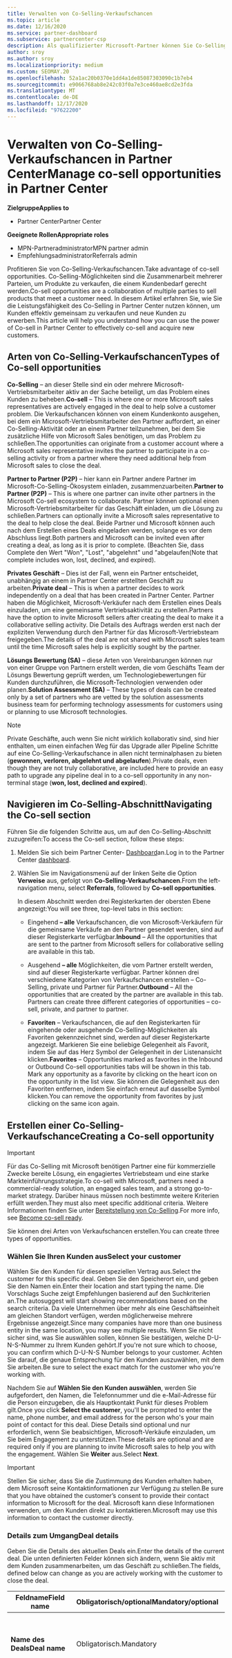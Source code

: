 ```yaml
---
title: Verwalten von Co-Selling-Verkaufschancen
ms.topic: article
ms.date: 12/16/2020
ms.service: partner-dashboard
ms.subservice: partnercenter-csp
description: Als qualifizierter Microsoft-Partner können Sie Co-Selling mit Microsoft durcharbeiten. Erfahren Sie, wie Sie Deals definieren, Microsoft zur Zusammenarbeit einladen oder gesendete Geschäfte anzeigen.
author: sroy
ms.author: sroy
ms.localizationpriority: medium
ms.custom: SEOMAY.20
ms.openlocfilehash: 52a1ac20b0370e1dd4a1de85087303090c1b7eb4
ms.sourcegitcommit: e9066768ab8e242c03f0a7e3ce460ae8cd2e3fda
ms.translationtype: MT
ms.contentlocale: de-DE
ms.lasthandoff: 12/17/2020
ms.locfileid: "97622200"
---
```

# <a name="manage-co-sell-opportunities-in-partner-center"></a><span data-ttu-id="a68ce-104">Verwalten von Co-Selling-Verkaufschancen in Partner Center</span><span class="sxs-lookup"><span data-stu-id="a68ce-104">Manage co-sell opportunities in Partner Center</span></span>

<span data-ttu-id="a68ce-105">**Zielgruppe**</span><span class="sxs-lookup"><span data-stu-id="a68ce-105">**Applies to**</span></span>

- <span data-ttu-id="a68ce-106">Partner Center</span><span class="sxs-lookup"><span data-stu-id="a68ce-106">Partner Center</span></span>

<span data-ttu-id="a68ce-107">**Geeignete Rollen**</span><span class="sxs-lookup"><span data-stu-id="a68ce-107">**Appropriate roles**</span></span>

- <span data-ttu-id="a68ce-108">MPN-Partneradministrator</span><span class="sxs-lookup"><span data-stu-id="a68ce-108">MPN partner admin</span></span>
- <span data-ttu-id="a68ce-109">Empfehlungsadministrator</span><span class="sxs-lookup"><span data-stu-id="a68ce-109">Referrals admin</span></span>

<span data-ttu-id="a68ce-110">Profitieren Sie von Co-Selling-Verkaufschancen.</span><span class="sxs-lookup"><span data-stu-id="a68ce-110">Take advantage of co-sell opportunities.</span></span>  <span data-ttu-id="a68ce-111">Co-Selling-Möglichkeiten sind die Zusammenarbeit mehrerer Parteien, um Produkte zu verkaufen, die einem Kundenbedarf gerecht werden.</span><span class="sxs-lookup"><span data-stu-id="a68ce-111">Co-sell opportunities are a collaboration of multiple parties to sell products that meet a customer need.</span></span> <span data-ttu-id="a68ce-112">In diesem Artikel erfahren Sie, wie Sie die Leistungsfähigkeit des Co-Selling in Partner Center nutzen können, um Kunden effektiv gemeinsam zu verkaufen und neue Kunden zu erwerben.</span><span class="sxs-lookup"><span data-stu-id="a68ce-112">This article will help you understand how you can use the power of Co-sell in Partner Center to effectively co-sell and acquire new customers.</span></span>

## <a name="types-of-co-sell-opportunities"></a><span data-ttu-id="a68ce-113">Arten von Co-Selling-Verkaufschancen</span><span class="sxs-lookup"><span data-stu-id="a68ce-113">Types of Co-sell opportunities</span></span>

<span data-ttu-id="a68ce-114">**Co-Selling** – an dieser Stelle sind ein oder mehrere Microsoft-Vertriebsmitarbeiter aktiv an der Sache beteiligt, um das Problem eines Kunden zu beheben.</span><span class="sxs-lookup"><span data-stu-id="a68ce-114">**Co-sell** – This is where one or more Microsoft sales representatives are actively engaged in the deal to help solve a customer problem.</span></span> <span data-ttu-id="a68ce-115">Die Verkaufschancen können von einem Kundenkonto ausgehen, bei dem ein Microsoft-Vertriebsmitarbeiter den Partner auffordert, an einer Co-Selling-Aktivität oder an einem Partner teilzunehmen, bei dem Sie zusätzliche Hilfe von Microsoft Sales benötigen, um das Problem zu schließen.</span><span class="sxs-lookup"><span data-stu-id="a68ce-115">The opportunities can originate from a customer account where a Microsoft sales representative invites the partner to participate in a co-selling activity or from a partner where they need additional help from Microsoft sales to close the deal.</span></span>

<span data-ttu-id="a68ce-116">**Partner to Partner (P2P)** – hier kann ein Partner andere Partner im Microsoft-Co-Selling-Ökosystem einladen, zusammenzuarbeiten.</span><span class="sxs-lookup"><span data-stu-id="a68ce-116">**Partner to Partner (P2P)** – This is where one partner can invite other partners in the Microsoft Co-sell ecosystem to collaborate.</span></span> <span data-ttu-id="a68ce-117">Partner können optional einen Microsoft-Vertriebsmitarbeiter für das Geschäft einladen, um die Lösung zu schließen.</span><span class="sxs-lookup"><span data-stu-id="a68ce-117">Partners can optionally invite a Microsoft sales representative to the deal to help close the deal.</span></span> <span data-ttu-id="a68ce-118">Beide Partner und Microsoft können auch nach dem Erstellen eines Deals eingeladen werden, solange es vor dem Abschluss liegt.</span><span class="sxs-lookup"><span data-stu-id="a68ce-118">Both partners and Microsoft can be invited even after creating a deal, as long as it is prior to complete.</span></span> <span data-ttu-id="a68ce-119">(Beachten Sie, dass Complete den Wert "Won", "Lost", "abgelehnt" und "abgelaufen</span><span class="sxs-lookup"><span data-stu-id="a68ce-119">(Note that complete includes won, lost, declined, and expired).</span></span>

<span data-ttu-id="a68ce-120">**Privates Geschäft** – Dies ist der Fall, wenn ein Partner entscheidet, unabhängig an einem in Partner Center erstellten Geschäft zu arbeiten.</span><span class="sxs-lookup"><span data-stu-id="a68ce-120">**Private deal** – This is when a partner decides to work independently on a deal that has been created in  Partner Center.</span></span> <span data-ttu-id="a68ce-121">Partner haben die Möglichkeit, Microsoft-Verkäufer nach dem Erstellen eines Deals einzuladen, um eine gemeinsame Vertriebsaktivität zu erstellen.</span><span class="sxs-lookup"><span data-stu-id="a68ce-121">Partners have the option to invite Microsoft sellers after creating the deal to make it a collaborative selling activity.</span></span> <span data-ttu-id="a68ce-122">Die Details des Auftrags werden erst nach der expliziten Verwendung durch den Partner für das Microsoft-Vertriebsteam freigegeben.</span><span class="sxs-lookup"><span data-stu-id="a68ce-122">The details of the deal are not shared with Microsoft sales team until the time Microsoft sales help is explicitly sought by the partner.</span></span>

<span data-ttu-id="a68ce-123">**Lösungs Bewertung (SA)** – diese Arten von Vereinbarungen können nur von einer Gruppe von Partnern erstellt werden, die vom Geschäfts Team der Lösungs Bewertung geprüft werden, um Technologiebewertungen für Kunden durchzuführen, die Microsoft-Technologien verwenden oder planen.</span><span class="sxs-lookup"><span data-stu-id="a68ce-123">**Solution Assessment (SA)** – These types of deals can be created only by a set of partners who are vetted by the solution assessments business team for performing technology assessments for customers using or planning to use Microsoft technologies.</span></span>

> [!NOTE]
> <span data-ttu-id="a68ce-124">Private Geschäfte, auch wenn Sie nicht wirklich kollaborativ sind, sind hier enthalten, um einen einfachen Weg für das Upgrade aller Pipeline Schritte auf eine Co-Selling-Verkaufschance in allen nicht terminalphasen zu bieten (**gewonnen, verloren, abgelehnt und abgelaufen**).</span><span class="sxs-lookup"><span data-stu-id="a68ce-124">Private deals, even though they are not truly collaborative, are included here  to provide an easy path to upgrade any pipeline deal in to a co-sell opportunity in any non-terminal stage (**won, lost, declined and expired**).</span></span>

## <a name="navigating-the-co-sell-section"></a><span data-ttu-id="a68ce-125">Navigieren im Co-Selling-Abschnitt</span><span class="sxs-lookup"><span data-stu-id="a68ce-125">Navigating the Co-sell section</span></span>

<span data-ttu-id="a68ce-126">Führen Sie die folgenden Schritte aus, um auf den Co-Selling-Abschnitt zuzugreifen:</span><span class="sxs-lookup"><span data-stu-id="a68ce-126">To access the Co-sell section, follow these steps:</span></span>

1. <span data-ttu-id="a68ce-127">Melden Sie sich beim Partner Center- [Dashboard](https://partner.microsoft.com/dashboard)an.</span><span class="sxs-lookup"><span data-stu-id="a68ce-127">Log in to the Partner Center [dashboard](https://partner.microsoft.com/dashboard).</span></span>

2. <span data-ttu-id="a68ce-128">Wählen Sie im Navigationsmenü auf der linken Seite die Option **Verweise** aus, gefolgt von **Co-Selling-Verkaufschancen**.</span><span class="sxs-lookup"><span data-stu-id="a68ce-128">From the left-navigation menu, select **Referrals**, followed by **Co-sell opportunities**.</span></span>

   <span data-ttu-id="a68ce-129">In diesem Abschnitt werden drei Registerkarten der obersten Ebene angezeigt:</span><span class="sxs-lookup"><span data-stu-id="a68ce-129">You will see three, top-level tabs in this section:</span></span>

   - <span data-ttu-id="a68ce-130">Eingehend **– alle** Verkaufschancen, die von Microsoft-Verkäufern für die gemeinsame Verkäufe an den Partner gesendet werden, sind auf dieser Registerkarte verfügbar.</span><span class="sxs-lookup"><span data-stu-id="a68ce-130">**Inbound** – All the opportunities that are sent to the partner from Microsoft sellers for collaborative selling are available in this tab.</span></span>

   - <span data-ttu-id="a68ce-131">Ausgehend **– alle** Möglichkeiten, die vom Partner erstellt werden, sind auf dieser Registerkarte verfügbar. Partner können drei verschiedene Kategorien von Verkaufschancen erstellen – Co-Selling, private und Partner für Partner.</span><span class="sxs-lookup"><span data-stu-id="a68ce-131">**Outbound** – All the opportunities that are created by the partner are available in this tab. Partners can create three different categories of opportunities – co-sell, private, and partner to partner.</span></span>

   - <span data-ttu-id="a68ce-132">**Favoriten** – Verkaufschancen, die auf den Registerkarten für eingehende oder ausgehende Co-Selling-Möglichkeiten als Favoriten gekennzeichnet sind, werden auf dieser Registerkarte angezeigt. Markieren Sie eine beliebige Gelegenheit als Favorit, indem Sie auf das Herz Symbol der Gelegenheit in der Listenansicht klicken.</span><span class="sxs-lookup"><span data-stu-id="a68ce-132">**Favorites** – Opportunities marked as favorites in the Inbound or Outbound Co-sell opportunities tabs will be shown in this tab. Mark any opportunity as a favorite by clicking on the heart icon on the opportunity in the list view.</span></span> <span data-ttu-id="a68ce-133">Sie können die Gelegenheit aus den Favoriten entfernen, indem Sie einfach erneut auf dasselbe Symbol klicken.</span><span class="sxs-lookup"><span data-stu-id="a68ce-133">You can remove the opportunity from favorites by just clicking on the same icon again.</span></span>

## <a name="creating-a-co-sell-opportunity"></a><span data-ttu-id="a68ce-134">Erstellen einer Co-Selling-Verkaufschance</span><span class="sxs-lookup"><span data-stu-id="a68ce-134">Creating a Co-sell opportunity</span></span>

> [!IMPORTANT]
> <span data-ttu-id="a68ce-135">Für das Co-Selling mit Microsoft benötigen Partner eine für kommerzielle Zwecke bereite Lösung, ein engagiertes Vertriebsteam und eine starke Markteinführungsstrategie.</span><span class="sxs-lookup"><span data-stu-id="a68ce-135">To co-sell with Microsoft, partners need a commercial-ready solution, an engaged sales team, and a strong go-to-market strategy.</span></span> <span data-ttu-id="a68ce-136">Darüber hinaus müssen noch bestimmte weitere Kriterien erfüllt werden.</span><span class="sxs-lookup"><span data-stu-id="a68ce-136">They must also meet specific additional criteria.</span></span> <span data-ttu-id="a68ce-137">Weitere Informationen finden Sie unter [Bereitstellung von Co-Selling](https://partner.microsoft.com/reach-customers/selling-with-microsoft#become-ready).</span><span class="sxs-lookup"><span data-stu-id="a68ce-137">For more info, see [Become co-sell ready](https://partner.microsoft.com/reach-customers/selling-with-microsoft#become-ready).</span></span>

<span data-ttu-id="a68ce-138">Sie können drei Arten von Verkaufschancen erstellen.</span><span class="sxs-lookup"><span data-stu-id="a68ce-138">You can create three types of opportunities.</span></span>

### <a name="select-your-customer"></a><span data-ttu-id="a68ce-139">Wählen Sie Ihren Kunden aus</span><span class="sxs-lookup"><span data-stu-id="a68ce-139">Select your customer</span></span>

<span data-ttu-id="a68ce-140">Wählen Sie den Kunden für diesen speziellen Vertrag aus.</span><span class="sxs-lookup"><span data-stu-id="a68ce-140">Select the customer for this specific deal.</span></span> <span data-ttu-id="a68ce-141">Geben Sie den Speicherort ein, und geben Sie den Namen ein.</span><span class="sxs-lookup"><span data-stu-id="a68ce-141">Enter their location and start typing the name.</span></span> <span data-ttu-id="a68ce-142">Die Vorschlags Suche zeigt Empfehlungen basierend auf den Suchkriterien an.</span><span class="sxs-lookup"><span data-stu-id="a68ce-142">The autosuggest will start showing recommendations based on the search criteria.</span></span> <span data-ttu-id="a68ce-143">Da viele Unternehmen über mehr als eine Geschäftseinheit am gleichen Standort verfügen, werden möglicherweise mehrere Ergebnisse angezeigt.</span><span class="sxs-lookup"><span data-stu-id="a68ce-143">Since many companies have more than one business entity in the same location, you may see multiple results.</span></span> <span data-ttu-id="a68ce-144">Wenn Sie nicht sicher sind, was Sie auswählen sollen, können Sie bestätigen, welche D-U-N-S-Nummer zu Ihrem Kunden gehört.</span><span class="sxs-lookup"><span data-stu-id="a68ce-144">If you're not sure which to choose, you can confirm which D-U-N-S Number belongs to your customer.</span></span> <span data-ttu-id="a68ce-145">Achten Sie darauf, die genaue Entsprechung für den Kunden auszuwählen, mit dem Sie arbeiten.</span><span class="sxs-lookup"><span data-stu-id="a68ce-145">Be sure to select the exact match for the customer who you're working with.</span></span>

<span data-ttu-id="a68ce-146">Nachdem Sie auf **Wählen Sie den Kunden auswählen**, werden Sie aufgefordert, den Namen, die Telefonnummer und die e-Mail-Adresse für die Person einzugeben, die als Hauptkontakt Punkt für dieses Problem gilt.</span><span class="sxs-lookup"><span data-stu-id="a68ce-146">Once you click **Select the customer**, you'll be prompted to enter the name, phone number, and email address for the person who's your main point of contact for this deal.</span></span> <span data-ttu-id="a68ce-147">Diese Details sind optional und nur erforderlich, wenn Sie beabsichtigen, Microsoft-Verkäufe einzuladen, um Sie beim Engagement zu unterstützen.</span><span class="sxs-lookup"><span data-stu-id="a68ce-147">These details are optional and are required only if you are planning to invite Microsoft sales to help you with the engagement.</span></span> <span data-ttu-id="a68ce-148">Wählen Sie **Weiter** aus.</span><span class="sxs-lookup"><span data-stu-id="a68ce-148">Select **Next**.</span></span>

> [!IMPORTANT]
> <span data-ttu-id="a68ce-149">Stellen Sie sicher, dass Sie die Zustimmung des Kunden erhalten haben, dem Microsoft seine Kontaktinformationen zur Verfügung zu stellen.</span><span class="sxs-lookup"><span data-stu-id="a68ce-149">Be sure that you have obtained the customer’s consent to provide their contact information to Microsoft for the deal.</span></span> <span data-ttu-id="a68ce-150">Microsoft kann diese Informationen verwenden, um den Kunden direkt zu kontaktieren.</span><span class="sxs-lookup"><span data-stu-id="a68ce-150">Microsoft may use this information to contact the customer directly.</span></span>

### <a name="deal-details"></a><span data-ttu-id="a68ce-151">Details zum Umgang</span><span class="sxs-lookup"><span data-stu-id="a68ce-151">Deal details</span></span>

<span data-ttu-id="a68ce-152">Geben Sie die Details des aktuellen Deals ein.</span><span class="sxs-lookup"><span data-stu-id="a68ce-152">Enter the details of the current deal.</span></span> <span data-ttu-id="a68ce-153">Die unten definierten Felder können sich ändern, wenn Sie aktiv mit dem Kunden zusammenarbeiten, um das Geschäft zu schließen.</span><span class="sxs-lookup"><span data-stu-id="a68ce-153">The fields, defined below can change as you are  actively working with the customer to close the deal.</span></span>

| <span data-ttu-id="a68ce-154">**Feldname**</span><span class="sxs-lookup"><span data-stu-id="a68ce-154">**Field name**</span></span> | <span data-ttu-id="a68ce-155">**Obligatorisch/optional**</span><span class="sxs-lookup"><span data-stu-id="a68ce-155">**Mandatory/optional**</span></span> | <span data-ttu-id="a68ce-156">**Details**</span><span class="sxs-lookup"><span data-stu-id="a68ce-156">**Details**</span></span> |
|-------------|--------|-------|
|<span data-ttu-id="a68ce-157">**Name des Deals**</span><span class="sxs-lookup"><span data-stu-id="a68ce-157">**Deal name**</span></span> | <span data-ttu-id="a68ce-158">Obligatorisch.</span><span class="sxs-lookup"><span data-stu-id="a68ce-158">Mandatory</span></span> | <span data-ttu-id="a68ce-159">Der Anzeige Name zur Identifizierung Ihres Deals zu einem späteren Zeitpunkt.</span><span class="sxs-lookup"><span data-stu-id="a68ce-159">The friendly name to identify your deal at a later point of time.</span></span> |
|<span data-ttu-id="a68ce-160">**Standort**</span><span class="sxs-lookup"><span data-stu-id="a68ce-160">**Location**</span></span>| <span data-ttu-id="a68ce-161">Obligatorisch.</span><span class="sxs-lookup"><span data-stu-id="a68ce-161">Mandatory</span></span> | <span data-ttu-id="a68ce-162">Der MPN-Speicherort Bereich des Verweises.</span><span class="sxs-lookup"><span data-stu-id="a68ce-162">The MPN location scope of the referral.</span></span> <span data-ttu-id="a68ce-163">Verweis Benutzer mit diesem Speicherort können die Verweise anzeigen, wenn Sie Teil des Teams sind.</span><span class="sxs-lookup"><span data-stu-id="a68ce-163">Referral users with this location scope can view the referrals if they are part of the team.</span></span> <span data-ttu-id="a68ce-164">Verweisadministratoren und verweisadministratoren mit globalem Gültigkeitsbereich können die Verweise unabhängig vom Standort anzeigen.</span><span class="sxs-lookup"><span data-stu-id="a68ce-164">Referral admins and referral admins with global scope can view the referrals irrespective of the location.</span></span> <span data-ttu-id="a68ce-165">Der Speicherort kann nicht bearbeitet werden, nachdem der Verweis erstellt wurde.</span><span class="sxs-lookup"><span data-stu-id="a68ce-165">Location cannot be edited after creating the referral.</span></span>|
|<span data-ttu-id="a68ce-166">**Geschätzter Wert**</span><span class="sxs-lookup"><span data-stu-id="a68ce-166">**Estimated value**</span></span> | <span data-ttu-id="a68ce-167">Obligatorisch.</span><span class="sxs-lookup"><span data-stu-id="a68ce-167">Mandatory</span></span> | <span data-ttu-id="a68ce-168">Der Wert des Deals basierend auf den Informationen, die beim Erstellen des-Deals verfügbar sind.</span><span class="sxs-lookup"><span data-stu-id="a68ce-168">The value of the deal based on the information available while creating the deal.</span></span>|
|<span data-ttu-id="a68ce-169">**Geschätztes Schluss Datum**</span><span class="sxs-lookup"><span data-stu-id="a68ce-169">**Estimated close date**</span></span>| <span data-ttu-id="a68ce-170">Obligatorisch.</span><span class="sxs-lookup"><span data-stu-id="a68ce-170">Mandatory</span></span>| <span data-ttu-id="a68ce-171">Das Datum, an dem Sie den Umgang mit dem Kunden erwarten.</span><span class="sxs-lookup"><span data-stu-id="a68ce-171">The date by which you expect to close the deal with the customer.</span></span> |
|<span data-ttu-id="a68ce-172">**CRM-ID**</span><span class="sxs-lookup"><span data-stu-id="a68ce-172">**CRM ID**</span></span>| <span data-ttu-id="a68ce-173">Optional</span><span class="sxs-lookup"><span data-stu-id="a68ce-173">Optional</span></span> | <span data-ttu-id="a68ce-174">Markieren Sie den Umgang mit der ID der Verkaufschance im jeweiligen CRM zum Nachverfolgen.</span><span class="sxs-lookup"><span data-stu-id="a68ce-174">Tag the deal with the ID of the opportunity in your respective CRM for tracking purpose.</span></span>|
|<span data-ttu-id="a68ce-175">**Marketing Kampagnen-ID**</span><span class="sxs-lookup"><span data-stu-id="a68ce-175">**Marketing campaign ID**</span></span>| <span data-ttu-id="a68ce-176">Optional</span><span class="sxs-lookup"><span data-stu-id="a68ce-176">Optional</span></span> | <span data-ttu-id="a68ce-177">Erfassen Sie die Marketingkampagne, die zu diesem Problem geführt hat.</span><span class="sxs-lookup"><span data-stu-id="a68ce-177">Capture the marketing campaign that resulted in the deal.</span></span> <span data-ttu-id="a68ce-178">Mit diesem Profil können Sie den ROI einer bestimmten Kampagne nachverfolgen, wenn Sie alle aus der Kampagne stammenden Geschäfte mit der gleichen ID markieren.</span><span class="sxs-lookup"><span data-stu-id="a68ce-178">This filed can help you track the ROI of a certain campaign if you tag all the deals originating from the campaign with the same ID.</span></span>|
|<span data-ttu-id="a68ce-179">**Notizen**</span><span class="sxs-lookup"><span data-stu-id="a68ce-179">**Notes**</span></span>| <span data-ttu-id="a68ce-180">Optional</span><span class="sxs-lookup"><span data-stu-id="a68ce-180">Optional</span></span> | <span data-ttu-id="a68ce-181">Aktualisieren Sie alle aktuellen Informationen, um anderen Mitarbeitern Ihres Unternehmens einen Einblick in den gleichen Umgang zu bieten, oder versuchen Sie, den aktuellen Zustand des Deals zu verstehen.</span><span class="sxs-lookup"><span data-stu-id="a68ce-181">Update all the latest information to provide visibility to other employees from your company working on the same deal or trying to understand the current state of the deal.</span></span> <span data-ttu-id="a68ce-182">Sie können dies auch als Kommunikationsprotokoll für Diskussionen zwischen Microsoft-Verkäufern und anderen Partnern in Ihrem Unternehmen verwenden.</span><span class="sxs-lookup"><span data-stu-id="a68ce-182">You can also use this as a communication on record for discussions between Microsoft sellers/other partners with your company.</span></span>|

### <a name="add-team-members"></a><span data-ttu-id="a68ce-183">Hinzufügen von Teammitgliedern</span><span class="sxs-lookup"><span data-stu-id="a68ce-183">Add team members</span></span>

<span data-ttu-id="a68ce-184">Fügen Sie nach dem Hinzufügen der Details des Details die Mitarbeiter hinzu, die an diesem speziellen Teil arbeiten werden.</span><span class="sxs-lookup"><span data-stu-id="a68ce-184">After adding the deal details, add the employees that will be working on this specific deal.</span></span> <span data-ttu-id="a68ce-185">Sie müssen den Namen, die Telefonnummer und die e-Mail-Adresse des Mitarbeiters eingeben.</span><span class="sxs-lookup"><span data-stu-id="a68ce-185">You will need to enter the name, phone number, and email address of the employee.</span></span> <span data-ttu-id="a68ce-186">Diese Details sind obligatorisch, und Sie benötigen mindestens einen Kontakt mit allen Details, die Sie eingegeben haben, um ein Problem zu erstellen.</span><span class="sxs-lookup"><span data-stu-id="a68ce-186">These details are mandatory, and you need to have at least one contact with all the details entered for you to create a deal.</span></span> <span data-ttu-id="a68ce-187">Diese Details können auch nach dem Erstellen eines Deals geändert werden.</span><span class="sxs-lookup"><span data-stu-id="a68ce-187">These details can be changed even after creating a deal.</span></span> <span data-ttu-id="a68ce-188">Aktuelle Kontakte aus den vorherigen Geschäften werden auf der rechten Seite angezeigt, damit Sie Sie schnell zu diesem Thema hinzufügen können.</span><span class="sxs-lookup"><span data-stu-id="a68ce-188">Recent contacts from your previous deals are shown on the right side for you to quickly add them to the deal.</span></span> <span data-ttu-id="a68ce-189">Für P2P-Geschäfte kann das Teammitarbeiter sowohl von Ihrem Unternehmen als auch vom Unternehmen erhalten, das die Einladung sendet.</span><span class="sxs-lookup"><span data-stu-id="a68ce-189">For P2P deals, the team can have employees from both your company and the company sending the invitation.</span></span>

### <a name="add-solutions"></a><span data-ttu-id="a68ce-190">Lösung (e) hinzufügen</span><span class="sxs-lookup"><span data-stu-id="a68ce-190">Add solution(s)</span></span>

<span data-ttu-id="a68ce-191">In diesem Abschnitt müssen Sie die Informationen im Zusammenhang mit den Lösungen bereitstellen, die Teil dieses Themas sein werden.</span><span class="sxs-lookup"><span data-stu-id="a68ce-191">In this section, you need to provide the information related to the solutions that will be part of this deal.</span></span> <span data-ttu-id="a68ce-192">Dies ist ein obligatorischer Abschnitt, in dem Sie mindestens eine Lösung hinzufügen müssen, um ein Problem zu erstellen.</span><span class="sxs-lookup"><span data-stu-id="a68ce-192">This is a mandatory section where you must add at least one solution to create a deal.</span></span> <span data-ttu-id="a68ce-193">Die Lösungs Details können nach dem Erstellen eines Deals geändert werden.</span><span class="sxs-lookup"><span data-stu-id="a68ce-193">The solution details can be changed after creating a deal.</span></span> <span data-ttu-id="a68ce-194">Es gibt mehrere Typen von Projektmappen, die zu einem Teil hinzugefügt werden können, die unten beschrieben werden.</span><span class="sxs-lookup"><span data-stu-id="a68ce-194">There are multiple types of solutions that can be added to a deal, which are described below</span></span>

- <span data-ttu-id="a68ce-195">**Die Lösungen meines Unternehmens:** Dabei handelt es sich um Co-Selling-Lösungen, die von Ihrem Unternehmen veröffentlicht werden.</span><span class="sxs-lookup"><span data-stu-id="a68ce-195">**My company’s solutions:** These are co-sell ready solutions that are published by your company</span></span>
- <span data-ttu-id="a68ce-196">**Microsoft:** Dabei handelt es sich um Lösungen im Besitz von Microsoft</span><span class="sxs-lookup"><span data-stu-id="a68ce-196">**Microsoft:** These are solutions owned by Microsoft</span></span>
- <span data-ttu-id="a68ce-197">**Andere Lösungen von Drittanbietern:** Dabei handelt es sich um Co-Selling-Lösungen, die von anderen Partnern im Microsoft Co-Selling-Ökosystem veröffentlicht werden.</span><span class="sxs-lookup"><span data-stu-id="a68ce-197">**Other third-party solutions:** These are co-sell ready solutions that are published by other partners in the Microsoft co-sell ecosystem</span></span>
- <span data-ttu-id="a68ce-198">**Lösungs Bewertungen:** Dies sind die Bewertungs Typen, die ein berechtigter Partner basierend auf dem Kundenbedarf auswählen kann.</span><span class="sxs-lookup"><span data-stu-id="a68ce-198">**Solution Assessments:** These are the assessment types, which an eligible partner can select based on the customer need</span></span>

> [!Important]
> <span data-ttu-id="a68ce-199">Es kann nur ein Bewertungstyp für einen Lösungs Bewertungs Vertrag ausgewählt werden, und es können keine anderen Lösungen hinzugefügt werden.</span><span class="sxs-lookup"><span data-stu-id="a68ce-199">Only one assessment type can be selected for a solution assessment deal and no other solutions can be added.</span></span> <span data-ttu-id="a68ce-200">Sobald eine Lösungs Bewertung ausgewählt ist, muss der Partner den Speicherort auswählen, für den die Bewertung erstellt wird.</span><span class="sxs-lookup"><span data-stu-id="a68ce-200">Once a solution assessment is selected, the partner has to choose the location for which the assessment is being created.</span></span> <span data-ttu-id="a68ce-201">Dies ist für korrekte Incentive-Auszahlungen erforderlich.</span><span class="sxs-lookup"><span data-stu-id="a68ce-201">This is needed for correct incentive payouts.</span></span>

<span data-ttu-id="a68ce-202">Nachdem Sie die Lösungs Informationen bereitgestellt haben, klicken Sie auf Weiter, um zum Abschnitt zu wechseln, in dem Sie den Verkaufstyp festlegen können.</span><span class="sxs-lookup"><span data-stu-id="a68ce-202">Once you have provided the solution information, select Next to move to the section where you can decide the selling type.</span></span> <span data-ttu-id="a68ce-203">Sie haben drei Optionen, wenn Sie Lösungen aus den ersten drei Optionen auswählen und keine Lösungs Bewertung:</span><span class="sxs-lookup"><span data-stu-id="a68ce-203">You have three options if you chose solutions from the first three options and not a solution assessment:</span></span>

<span data-ttu-id="a68ce-204">**Privates Geschäft**: Wenn Sie Microsoft nicht einladen und in diesem Schritt eine Einbindung erstellen, ist es vom Typ private Pipeline.</span><span class="sxs-lookup"><span data-stu-id="a68ce-204">**Private deal**: If you don’t invite Microsoft and create an engagement at this step, it will be of the type private pipeline.</span></span> <span data-ttu-id="a68ce-205">Microsoft-Verkäufer haben keinen Einblick in die Details dieses Deals.</span><span class="sxs-lookup"><span data-stu-id="a68ce-205">Microsoft sellers will have no visibility into the details of this deal.</span></span>

> [!Important]
> <span data-ttu-id="a68ce-206">Die Registrierung von Deals ist für private Geschäfte nicht anwendbar.</span><span class="sxs-lookup"><span data-stu-id="a68ce-206">Deal registration is not applicable for Private deals.</span></span> <span data-ttu-id="a68ce-207">Seien Sie vorsichtig, wenn Sie ein privates Geschäft mit berechtigten Lösungen erstellen, da diese nicht für die Registrierung in Partner Center qualifiziert sind.</span><span class="sxs-lookup"><span data-stu-id="a68ce-207">Exercise caution while creating a private deal with incentive eligible solutions as they will not be eligible for deal registration in Partner Center.</span></span>

<span data-ttu-id="a68ce-208">**Co-Selling-Vertrag:** Wenn Sie eine andere Option als die Standardauswahl für die Frage **"ermitteln Sie die Art der von Microsoft gewünschten Hilfe**" auswählen, wird ein Co-Selling-Deal durchgeführt, bei dem ein Microsoft-Verkäufer Ihnen möglicherweise bei der Schließung des Deals behilflich ist.</span><span class="sxs-lookup"><span data-stu-id="a68ce-208">**Co-sell deal:** If you select any option other than the default selection for the question **“Identify the type of help you'd like from Microsoft”**, the deal turns in to a co-sell deal where a Microsoft seller can potentially help you with closing the deal.</span></span> <span data-ttu-id="a68ce-209">Eine Anforderung der Hilfe von Microsoft ist keine Garantie dafür, dass ein Microsoft-Verkäufer an der Sache teilnehmen wird.</span><span class="sxs-lookup"><span data-stu-id="a68ce-209">A request for help from Microsoft is no guarantee that a Microsoft seller will participate in the deal.</span></span> <span data-ttu-id="a68ce-210">Microsoft-Vertriebsmitarbeiter haben 14 Tage Zeit, um zu entscheiden, ob Sie teilnehmen möchten.</span><span class="sxs-lookup"><span data-stu-id="a68ce-210">Microsoft sales representatives have 14 days to decide if they want to participate.</span></span> <span data-ttu-id="a68ce-211">Stellen Sie sicher, dass Sie im Abschnitt "Hinweise" den gewünschten Hilfe Typ identifizieren.</span><span class="sxs-lookup"><span data-stu-id="a68ce-211">In the notes section, be sure to identify the type of help you want.</span></span>

<span data-ttu-id="a68ce-212">**Partner-zu-Partner-Arbeit (P2P)**: Sie können andere Partner zur Arbeit einladen, indem Sie auf den Link "Partner einladen" klicken.</span><span class="sxs-lookup"><span data-stu-id="a68ce-212">**Partner to Partner (P2P) deal**: You can invite other partners to the deal by clicking on the Invite partner link.</span></span> <span data-ttu-id="a68ce-213">Im folgenden wird der Prozess zum Erstellen eines P2P-Vorgangs erläutert.</span><span class="sxs-lookup"><span data-stu-id="a68ce-213">Below is the process for creating a P2P deal.</span></span>

- <span data-ttu-id="a68ce-214">**Wählen Sie einen Partner aus:** Nachdem Sie auf "einladen Partner" geklickt haben, können Sie mit der Eingabe des Partner namens beginnen, um eine vorgeschlagene Liste von Partnern zu erhalten, die mit dem Namen übereinstimmen, den Sie eingeben.</span><span class="sxs-lookup"><span data-stu-id="a68ce-214">**Select a partner:** After clicking on Invite partner, you will be able to  start typing the partner name to get suggested list of partners matching the name that you are entering.</span></span> <span data-ttu-id="a68ce-215">Wählen Sie den Partner aus, an dem Sie interessiert sind, um zusätzliche Details für diesen Partner auszufüllen.</span><span class="sxs-lookup"><span data-stu-id="a68ce-215">Select the partner you are interested in to fill additional details for that partner.</span></span> <span data-ttu-id="a68ce-216">Sie können nur nach Partnern suchen, die sich im Microsoft-Co-Selling-Ökosystem befinden und in Partner Center agieren.</span><span class="sxs-lookup"><span data-stu-id="a68ce-216">You can only search for partners who are in the Microsoft Co-sell ecosystem and are transacting in Partner Center.</span></span>

- <span data-ttu-id="a68ce-217">**Geschätztes Schluss Datum:** Dies ist das Datum, an dem Sie erwarten, dass der eingeladene Partner seinen Teil des Vorgangs fertig stellt.</span><span class="sxs-lookup"><span data-stu-id="a68ce-217">**Estimated close date:** This is the date by which you expect the invited partner to complete their part of the deal.</span></span> <span data-ttu-id="a68ce-218">Das Datum ist vorab ausgefüllt, sodass Sie das Datum nur ändern können, wenn dies erforderlich ist.</span><span class="sxs-lookup"><span data-stu-id="a68ce-218">The date is pre-filled so that you can choose to modify the date only if necessary.</span></span> <span data-ttu-id="a68ce-219">Es handelt sich um ein obligatorisches Feld, das von dem Partner bearbeitet werden kann, den Sie nach dem Erstellen des Deals einladen.</span><span class="sxs-lookup"><span data-stu-id="a68ce-219">It is a mandatory field and can be edited by the partner you are inviting after creating the deal.</span></span> <span data-ttu-id="a68ce-220">Sie können dieses Feld nach dem Erstellen nicht mehr ändern.</span><span class="sxs-lookup"><span data-stu-id="a68ce-220">You can’t modify this field after creating the deal.</span></span>

- <span data-ttu-id="a68ce-221">**Geschätzter Wert und Währung:** Dies ist der Wert des Deals, den der eingeladene Partner in der Gesamtmenge hat.</span><span class="sxs-lookup"><span data-stu-id="a68ce-221">**Estimated value and currency:** This is the value of the deal that the invited partner will have in the overall deal.</span></span> <span data-ttu-id="a68ce-222">Stellen Sie sicher, dass Sie hier den richtigen Wert eingeben, damit der eingeladene Partner entscheiden kann, ob er ein Teil des Deals sein soll oder nicht.</span><span class="sxs-lookup"><span data-stu-id="a68ce-222">Make sure that you enter correct value here so that the invited partner can decide if they want to be a part of the deal or not.</span></span> <span data-ttu-id="a68ce-223">Der eingeladene Partner kann diesen Wert ändern, nachdem er den Vertrag erstellt hat.</span><span class="sxs-lookup"><span data-stu-id="a68ce-223">The invited partner can change this value after creating the deal.</span></span> <span data-ttu-id="a68ce-224">Sie können dieses Feld nach dem Erstellen nicht mehr ändern.</span><span class="sxs-lookup"><span data-stu-id="a68ce-224">You cannot modify this field after creating the deal.</span></span>

- <span data-ttu-id="a68ce-225">**Hinweise:** Fügen Sie die Details für den Grund ein, warum Sie den Partner zu einem Teil dieses Teils einladen.</span><span class="sxs-lookup"><span data-stu-id="a68ce-225">**Notes:** Add the details for why you are inviting the partner to be a part of this deal.</span></span> <span data-ttu-id="a68ce-226">Ausführliche Informationen helfen dem eingeladenen Partner, zu entscheiden, ob er teilnehmen möchte.</span><span class="sxs-lookup"><span data-stu-id="a68ce-226">Detailed information will help the invited partner to decide if they want to participate.</span></span>

- <span data-ttu-id="a68ce-227">**Fügen Sie das Team hinzu:** Fügen Sie die Mitarbeiter aus Ihrem Unternehmen hinzu, die mit dem eingeladenen Partner zusammenarbeiten werden.</span><span class="sxs-lookup"><span data-stu-id="a68ce-227">**Add your team:** Add the employees from your company who will be working with the invited partner.</span></span> <span data-ttu-id="a68ce-228">Wenn der eingeladene Partner das Geschäft akzeptiert, kann er seine eigenen Mitarbeiter hinzufügen, sodass beide Unternehmen über eine Ansicht des gesamten Teams verfügen, das mit dem jeweiligen Geschäft zusammenarbeitet.</span><span class="sxs-lookup"><span data-stu-id="a68ce-228">If the invited partner accepts the deal, they can add their own employees so that both companies have a view of the entire team collaborating on the deal.</span></span> <span data-ttu-id="a68ce-229">Sie können diese Details nur ändern, bevor Sie das Problem erstellen.</span><span class="sxs-lookup"><span data-stu-id="a68ce-229">You can only modify these details before creating the deal.</span></span> <span data-ttu-id="a68ce-230">Mitarbeiter Details, die in Ihre Geschäftsdaten eingegeben werden, sind vorab ausgefüllt, damit Sie die Mitarbeiter, die mit diesem Partner arbeiten, einfacher auswählen können.</span><span class="sxs-lookup"><span data-stu-id="a68ce-230">Employee details entered in your deal data are pre-filled to make it easier for you to choose the employees who be working with this specific partner.</span></span>

- <span data-ttu-id="a68ce-231">**Lösungen hinzufügen:**  Fügen Sie die Lösungen hinzu, die der eingeladene Partner in die Tabelle einbringen soll.</span><span class="sxs-lookup"><span data-stu-id="a68ce-231">**Add solutions:**  Add the solutions that you want the invited partner to bring to the table.</span></span> <span data-ttu-id="a68ce-232">Mindestens eine Lösung ist obligatorisch.</span><span class="sxs-lookup"><span data-stu-id="a68ce-232">At least one solution is mandatory.</span></span> <span data-ttu-id="a68ce-233">Der eingeladene Partner kann die Lösungen ändern, nachdem Sie die Einladung akzeptiert haben.</span><span class="sxs-lookup"><span data-stu-id="a68ce-233">The invited partner can modify the solutions once they accept the invitation.</span></span>

- <span data-ttu-id="a68ce-234">**Identifizieren Sie die Art der Hilfe:** Identifizieren Sie den Typ der Hilfe: identifizieren Sie schließlich die spezielle Hilfe, die Sie vom eingeladenen Partner benötigen.</span><span class="sxs-lookup"><span data-stu-id="a68ce-234">**Identify the type of help:** Identify the type of help:  Finally, identify the specific help you need from the invited partner.</span></span>

<span data-ttu-id="a68ce-235">Wiederholen Sie diesen Schritt für alle Partner, die Sie einladen möchten, um Teil dieses Deals zu sein.</span><span class="sxs-lookup"><span data-stu-id="a68ce-235">Repeat this for all the partners you want to invite to be a part of this deal.</span></span> <span data-ttu-id="a68ce-236">Partner für Partner arbeiten können auch den Microsoft-Verkäufer daran beteiligen, dass Sie sowohl Microsoft als auch die Partner für das Geschäft einladen.</span><span class="sxs-lookup"><span data-stu-id="a68ce-236">A partner to partner deal can also have Microsoft seller involved where you are inviting both Microsoft and the partners to the deal.</span></span> <span data-ttu-id="a68ce-237">Sie können Microsoft und die Partner später auch nach der Erstellung des Deals einladen.</span><span class="sxs-lookup"><span data-stu-id="a68ce-237">You can also invite both Microsoft and the partners later, after creating the deal.</span></span>

## <a name="responding-to-a-co-sell-opportunity"></a><span data-ttu-id="a68ce-238">Reaktion auf eine Co-Selling-Verkaufschance</span><span class="sxs-lookup"><span data-stu-id="a68ce-238">Responding to a co-sell opportunity</span></span>

<span data-ttu-id="a68ce-239">Jede Verkaufschance wird durch einen eigenen Lebenszyklus verlagert.</span><span class="sxs-lookup"><span data-stu-id="a68ce-239">Each opportunity moves through a life cycle of its own.</span></span>

### <a name="received-stage"></a><span data-ttu-id="a68ce-240">Empfangene Phase</span><span class="sxs-lookup"><span data-stu-id="a68ce-240">Received stage</span></span>

<span data-ttu-id="a68ce-241">Wenn Sie in dieser Phase einen neuen Co-Selling-Verkaufschancen von einem Microsoft-Händler oder von anderen Partnern im Microsoft-Co-Selling-Ökosystem erhalten haben, überprüfen Sie die Details, und wenden Sie sich an den Kunden, wenn Sie mehr über die geschäftlichen Anforderungen erfahren möchten.</span><span class="sxs-lookup"><span data-stu-id="a68ce-241">In this stage, if you have received a new Co-sell opportunity either from a Microsoft seller or from other partners in the Microsoft Co-sell ecosystem, review the details, and feel free to contact the customer if you want to learn more about their business needs.</span></span> <span data-ttu-id="a68ce-242">In dieser Phase können Sie zwei Aktionen ausführen.</span><span class="sxs-lookup"><span data-stu-id="a68ce-242">You can take two actions in this stage.</span></span> <span data-ttu-id="a68ce-243">akzeptieren oder ablehnen des Verweises:</span><span class="sxs-lookup"><span data-stu-id="a68ce-243">accept or decline the referral:</span></span>

- <span data-ttu-id="a68ce-244">**Akzeptieren:** Geben Sie einen Namen für das Geschäft ein, bearbeiten Sie den geschätzten Wert und den geschätzten Kauf Zeitraum basierend auf ihrer Überprüfung.</span><span class="sxs-lookup"><span data-stu-id="a68ce-244">**Accept:** Enter a name for the deal, edit the estimated deal value, and the estimated purchase timeframe based on your review.</span></span> <span data-ttu-id="a68ce-245">Nachdem Sie den Kontakt mit dem Kunden hergestellt haben, sollten Sie Informationen im Feld " **Notizen** " bereitstellen, um weitere Informationen zu den Anforderungen des Kunden zu erhalten.</span><span class="sxs-lookup"><span data-stu-id="a68ce-245">Once you established the contact with the customer, you should provide info in the **Notes** field to explain more about what the customer is looking for.</span></span> <span data-ttu-id="a68ce-246">Sie können hier optional Ihre CRM-ID eingeben (nur für Ihre Referenz), die Marketingkampagnen-ID, die zu der jeweiligen Verkaufschance geführt hat, und Kontakte aus Ihrem Unternehmen hinzufügen, die an diesem Teil arbeiten werden.</span><span class="sxs-lookup"><span data-stu-id="a68ce-246">You can optionally enter your CRM ID here (for your reference only), the marketing campaign ID that resulted in the respective opportunity and add contacts from your company who will be working on this deal.</span></span>

- <span data-ttu-id="a68ce-247">Wählen Sie **Weiter**, wenn Sie fertig sind.</span><span class="sxs-lookup"><span data-stu-id="a68ce-247">When you're finished, select **Next**.</span></span> <span data-ttu-id="a68ce-248">Wir werden den Verweis auf **die nächste Phase** verschieben, was bedeutet, dass Sie den Kunden aktiv mit dem Kunden in Verbindung setzen möchten.</span><span class="sxs-lookup"><span data-stu-id="a68ce-248">We'll move the referral to **the next stage**, which means you plan to actively engage with the customer to address their need.</span></span> <span data-ttu-id="a68ce-249">Diese Informationen werden auch verwendet, um in Zukunft ähnliche Angebote zu finden.</span><span class="sxs-lookup"><span data-stu-id="a68ce-249">We'll also use this information to help you find similar deals in the future.</span></span>

- <span data-ttu-id="a68ce-250">**Ablehnen**: Wählen Sie den Grund für den Verlust des Deals aus, und fügen Sie Notizen hinzu, die Sie einschließen möchten, und wählen Sie dann **Schließen** aus.</span><span class="sxs-lookup"><span data-stu-id="a68ce-250">**Decline**: Select the reason you're declining the deal and add any notes you'd like to include, then select **Close deal**.</span></span> <span data-ttu-id="a68ce-251">Wir archivieren Sie als **abgelehnt** und Benachrichtigen entweder Microsoft oder den Partner, der Ihnen diese Gelegenheit gesendet hat.</span><span class="sxs-lookup"><span data-stu-id="a68ce-251">We'll archive it as **Declined** and notify either Microsoft or the partner who sent you this opportunity.</span></span>

- <span data-ttu-id="a68ce-252">Wenn Sie nicht innerhalb der vorgesehenen Zeit (derzeit 14 Tage) Antworten, archivieren wir Sie als **abgelaufen** und Benachrichtigen entweder Microsoft oder den Partner, der Ihnen diese Gelegenheit gesendet hat.</span><span class="sxs-lookup"><span data-stu-id="a68ce-252">If you don't respond within the allotted time (currently 14 days), we'll archive it as **Expired** and notify either Microsoft or the partner who sent you this opportunity.</span></span>

### <a name="accepted-stage"></a><span data-ttu-id="a68ce-253">Akzeptierte Phase</span><span class="sxs-lookup"><span data-stu-id="a68ce-253">Accepted stage</span></span>

<span data-ttu-id="a68ce-254">Bemühen Sie sich, das Geschäft mit dem Kunden abzuschließen.</span><span class="sxs-lookup"><span data-stu-id="a68ce-254">Work to close the deal with the customer.</span></span> <span data-ttu-id="a68ce-255">Wenn Sie die Informationen ändern möchten, die Sie für eine akzeptierte Referenz angegeben haben, wählen Sie **Bearbeiten** aus.</span><span class="sxs-lookup"><span data-stu-id="a68ce-255">If you want to change any of the information you've provided for an accepted referral, select **Edit**.</span></span> <span data-ttu-id="a68ce-256">Anschließend können Sie den Namen, den geschätzten kauftermin, den geschätzten Wert, Notizen, die CRM-ID und/oder die Marketingkampagnen-ID aktualisieren.</span><span class="sxs-lookup"><span data-stu-id="a68ce-256">You can then update the deal name, estimated purchase date, estimated value, notes, CRM ID and/or the marketing campaign ID.</span></span>  <span data-ttu-id="a68ce-257">Sie können auch **Team hinzufügen** auswählen, um den Namen, die Telefonnummer und die e-Mail-Adressen aller weiteren Personen anzugeben, die an diesem Teil arbeiten.</span><span class="sxs-lookup"><span data-stu-id="a68ce-257">You can also select **Add your team** to provide the name, phone number, and email addresses of any additional people who are working on the deal.</span></span> <span data-ttu-id="a68ce-258">Projektmappen können auch basierend auf dem Kundenbedarf bearbeitet werden.</span><span class="sxs-lookup"><span data-stu-id="a68ce-258">Solutions can also be edited based on the customer need.</span></span>

<span data-ttu-id="a68ce-259">Alle von Ihnen erstellten Angebote sind standardmäßig in der angenommenen Phase enthalten.</span><span class="sxs-lookup"><span data-stu-id="a68ce-259">All the deals you have created are in Accepted stage by default.</span></span>

<span data-ttu-id="a68ce-260">Nachdem Sie mit der Arbeit an diesem Vorgang begonnen haben, können Sie die Details des Fortschritts bereitstellen, indem Sie die Verkaufsphasen im Auftrags Lebenszyklus markieren.</span><span class="sxs-lookup"><span data-stu-id="a68ce-260">Once you started working on the deal, you can provide the details of the progress that you are making by marking the sales stages in the deal lifecycle.</span></span> <span data-ttu-id="a68ce-261">Es gibt vier Phasen im Lebenszyklus, abgesehen von der anfänglichen Annahme oder Erstellung und den letzten gewonnenen oder verlorenen Phasen, wie unten erwähnt.</span><span class="sxs-lookup"><span data-stu-id="a68ce-261">There are four stages in the deal lifecycle apart from the initial acceptance or creation and the final won or lost stages as mentioned below.</span></span> <span data-ttu-id="a68ce-262">Die Angabe dieser Details ist optional, aber es wird dringend empfohlen, diese zu teilen, damit Sie von Microsoft-Vertriebsmitarbeitern bei einem Co-Selling-Deal eine angemessene Hilfe erhalten.</span><span class="sxs-lookup"><span data-stu-id="a68ce-262">Providing these details is optional, but you are highly encouraged to share these to get stage appropriate help from Microsoft sales representatives in a Co-sell deal.</span></span>

:::image type="content" source="images/pscmigration/salesstage.png" alt-text="Bild, das den Lebenszyklus zeigt, in dem die Verkaufsphase gekennzeichnet werden kann.":::

> [!Note]
> <span data-ttu-id="a68ce-264">Die Verkaufsphasen unterscheiden sich, wenn es sich um einen Lösungs Bewertungs Vorgang handelt.</span><span class="sxs-lookup"><span data-stu-id="a68ce-264">The sales stages will vary if the deal is a solution assessment deal.</span></span> <span data-ttu-id="a68ce-265">Das Markieren der Verkaufsphase ist auch für Lösungs Bewertungs Abschlüsse **obligatorisch** .</span><span class="sxs-lookup"><span data-stu-id="a68ce-265">Marking sales stage is also **mandatory** for solution assessment deals.</span></span> <span data-ttu-id="a68ce-266">Die Schaltfläche " **gewinnt** " wird erst aktiviert, nachdem alle Verkaufsphasen vom Partner als vollständig gekennzeichnet wurden.</span><span class="sxs-lookup"><span data-stu-id="a68ce-266">**Won** button will be enabled only after all the sales stages are marked as complete by the partner.</span></span>

<span data-ttu-id="a68ce-267">Im folgenden finden Sie die Tabelle mit den Verkaufsstufen und den entsprechenden Prozentsätzen für andere Geschäfte als Lösungs Bewertungen, die vom Microsoft Partner Center-Referenzsystem festgelegt werden.</span><span class="sxs-lookup"><span data-stu-id="a68ce-267">Below is the table showing the sales stages and the corresponding percentages for deals other than solution assessments as determined by the Microsoft Partner Center referrals system.</span></span>

|<span data-ttu-id="a68ce-268">**Name der Verkaufsphase**</span><span class="sxs-lookup"><span data-stu-id="a68ce-268">**Sales stage name**</span></span>|<span data-ttu-id="a68ce-269">**Prozentsatz der Verkaufsphase**</span><span class="sxs-lookup"><span data-stu-id="a68ce-269">**Sales stage percentage**</span></span>|<span data-ttu-id="a68ce-270">**Definition der Verkaufsphase**</span><span class="sxs-lookup"><span data-stu-id="a68ce-270">**Definition of sales stage**</span></span>|
|:----|:-----|:-----|
|<span data-ttu-id="a68ce-271">Erstellt</span><span class="sxs-lookup"><span data-stu-id="a68ce-271">Created</span></span>|<span data-ttu-id="a68ce-272">10 %</span><span class="sxs-lookup"><span data-stu-id="a68ce-272">10%</span></span>|<span data-ttu-id="a68ce-273">Erstellen eines ausgehenden Deals</span><span class="sxs-lookup"><span data-stu-id="a68ce-273">Creating an outbound deal.</span></span>|
|<span data-ttu-id="a68ce-274">Akzeptiert</span><span class="sxs-lookup"><span data-stu-id="a68ce-274">Accepted</span></span>|<span data-ttu-id="a68ce-275">10 %</span><span class="sxs-lookup"><span data-stu-id="a68ce-275">10%</span></span>|<span data-ttu-id="a68ce-276">Akzeptieren eines eingehenden Deals.</span><span class="sxs-lookup"><span data-stu-id="a68ce-276">Accepting an inbound deal.</span></span>|
|<span data-ttu-id="a68ce-277">Qualified</span><span class="sxs-lookup"><span data-stu-id="a68ce-277">Qualified</span></span>|<span data-ttu-id="a68ce-278">20%</span><span class="sxs-lookup"><span data-stu-id="a68ce-278">20%</span></span>|<span data-ttu-id="a68ce-279">Qualifizieren Sie den Wert für das Geschäft und die Kundenanforderungen, bevor Sie fortfahren.</span><span class="sxs-lookup"><span data-stu-id="a68ce-279">Qualifying the value of the deal and the customer requirements before proceeding further.</span></span>|
|<span data-ttu-id="a68ce-280">Entstehen</span><span class="sxs-lookup"><span data-stu-id="a68ce-280">Developed</span></span>|<span data-ttu-id="a68ce-281">40%</span><span class="sxs-lookup"><span data-stu-id="a68ce-281">40%</span></span>|<span data-ttu-id="a68ce-282">Entwickeln Sie das Problem weiter, um die detaillierten Anforderungen zum Vorbereiten eines POC-oder anderer Artefakte zu verstehen, die für einen formalen Vorschlag erforderlich sind.</span><span class="sxs-lookup"><span data-stu-id="a68ce-282">Developing the deal further to understand the detailed requirements to either prepare a POC or any other artifacts required for a formal proposal.</span></span>|
|<span data-ttu-id="a68ce-283">Proposed</span><span class="sxs-lookup"><span data-stu-id="a68ce-283">Proposed</span></span>|<span data-ttu-id="a68ce-284">60%</span><span class="sxs-lookup"><span data-stu-id="a68ce-284">60%</span></span>|<span data-ttu-id="a68ce-285">Erstellen eines formalen Angebots für den Kunden basierend auf Ihren Anforderungen.</span><span class="sxs-lookup"><span data-stu-id="a68ce-285">Making a formal proposal to the customer based on their requirements.</span></span>|
|<span data-ttu-id="a68ce-286">Ausgehandelt</span><span class="sxs-lookup"><span data-stu-id="a68ce-286">Negotiated</span></span>|<span data-ttu-id="a68ce-287">80 %</span><span class="sxs-lookup"><span data-stu-id="a68ce-287">80%</span></span>|<span data-ttu-id="a68ce-288">Aushandeln der endgültigen Bedingungen basierend auf dem Vorschlag, um zum Endzustand zu gelangen – Gewinn oder Verlust des Vertrags.</span><span class="sxs-lookup"><span data-stu-id="a68ce-288">Negotiating the final terms based on the proposal to get to the final state – winning or losing the deal.</span></span>|
|<span data-ttu-id="a68ce-289">Gewonnen</span><span class="sxs-lookup"><span data-stu-id="a68ce-289">Won</span></span>|<span data-ttu-id="a68ce-290">100 %</span><span class="sxs-lookup"><span data-stu-id="a68ce-290">100%</span></span>|<span data-ttu-id="a68ce-291">Markieren des Deals als gewonnen.</span><span class="sxs-lookup"><span data-stu-id="a68ce-291">Marking the deal as won.</span></span>|

<span data-ttu-id="a68ce-292">Wenn Sie fertig sind, können Sie eine der beiden Aktionen ausführen, bei denen das Ergebnis als " **gewinnt** " oder " **verloren** " markiert wird, um das Ergebnis zu melden.</span><span class="sxs-lookup"><span data-stu-id="a68ce-292">When you're finished, you can take one of the two actions, which are marking the deal as **Won** or **Lost** to report the outcome.</span></span>

> [!Note]
> <span data-ttu-id="a68ce-293">Es ist nicht erforderlich, dass Ihr Unternehmen die gleichen Verkaufsphasen befolgt.</span><span class="sxs-lookup"><span data-stu-id="a68ce-293">It is not necessary that your company follows the same sales stages.</span></span> <span data-ttu-id="a68ce-294">Auf diese Weise erkennt Partner Center die Verkaufsphasen der Geschäfte und ordnet die Phasen Ihres Unternehmens automatisch diesen Standard Stufen zu, wenn Sie diese Werte mithilfe der API übergeben.</span><span class="sxs-lookup"><span data-stu-id="a68ce-294">This is how Partner Center recognizes the deal sales stages and will automatically map the stages of your company to these standard stages if you are passing these values using the API.</span></span> <span data-ttu-id="a68ce-295">Wenn Sie die Partner Center-Benutzeroberfläche verwenden, werden die in der Tabelle gezeigten Prozentsätze verwendet, um die Verkaufsphasen zu markieren.</span><span class="sxs-lookup"><span data-stu-id="a68ce-295">If you are using the Partner Center UX, the percentages as shown in the table are used to mark the sales stages.</span></span>

> [!Important]
> <span data-ttu-id="a68ce-296">Bei bestimmten berechtigten Lösungen werden Sie nach der Auswahl von "gewinnt" aufgefordert, zusätzliche Informationen zum Registrieren Ihres Deals bereitzustellen.</span><span class="sxs-lookup"><span data-stu-id="a68ce-296">For certain eligible solutions, after you select Won, you'll be asked to provide additional information to register your deal.</span></span> <span data-ttu-id="a68ce-297">Microsoft überprüft die hier von Ihnen bereitgestellten Informationen und kann während des Überprüfungsvorgangs weitere Details anfordern.</span><span class="sxs-lookup"><span data-stu-id="a68ce-297">Microsoft will review the info you provide here and may ask for additional details during the review process.</span></span> <span data-ttu-id="a68ce-298">Weitere Informationen finden Sie unter [Registrieren Ihrer Angebote](register-deals.md).</span><span class="sxs-lookup"><span data-stu-id="a68ce-298">For more information, see [Register your deals](register-deals.md).</span></span>

<span data-ttu-id="a68ce-299">Ein Problem kann nur dann für die Registrierung von Deals in Frage kommen, wenn es alle unten aufgeführten Kriterien erfüllt.</span><span class="sxs-lookup"><span data-stu-id="a68ce-299">A deal will be eligible for deal registration only if it meets all the below criteria.</span></span>

1. <span data-ttu-id="a68ce-300">Microsoft ist zur Sache eingeladen.</span><span class="sxs-lookup"><span data-stu-id="a68ce-300">Microsoft is invited to the deal.</span></span>
2. <span data-ttu-id="a68ce-301">Microsoft hat entweder die Einladung akzeptiert oder den Deal als gewonnen gekennzeichnet.</span><span class="sxs-lookup"><span data-stu-id="a68ce-301">Microsoft has either accepted the invitation or marked the deal as won.</span></span> <span data-ttu-id="a68ce-302">Sie können den Microsoft-Status verstehen, indem Sie sich die Microsoft-Karte unter Ihren Details ansehen.</span><span class="sxs-lookup"><span data-stu-id="a68ce-302">You can understand the Microsoft status by looking at the Microsoft card below your deal details.</span></span>
3. <span data-ttu-id="a68ce-303">Es gibt eine berechtigte Lösung für die Lösung.</span><span class="sxs-lookup"><span data-stu-id="a68ce-303">There is an incentive eligible solution in the deal.</span></span>

> [!Important]
> <span data-ttu-id="a68ce-304">Registrieren Sie den Teil nur dann, wenn der Name Ihres Unternehmens und die berechtigte Lösung im Vertrag eindeutig im Vertrag mit dem Kunden aufgeführt sind.</span><span class="sxs-lookup"><span data-stu-id="a68ce-304">Register the deal only if your company name and the incentive eligible solution in the deal are clearly mentioned in the contract with the customer.</span></span>

<span data-ttu-id="a68ce-305">Wenn der Vorgang für die Registrierung in Frage kommt, wird dem Lebenszyklus des Prozesses mit dem Namen "Umgang-Registrierung" ein zusätzlicher Meilenstein hinzugefügt, wie unten gezeigt.</span><span class="sxs-lookup"><span data-stu-id="a68ce-305">If the deal is eligible for deal registration, there will be additional milestone added to the lifecycle of the deal called "Deal registration" as shown below.</span></span>

:::image type="content" source="images/pscmigration/dealregstages.png" alt-text="Das Image zeigt den Lebenszyklus, den Speicherort, von dem aus die Registrierung des Deals initiiert werden kann.":::

<span data-ttu-id="a68ce-307">Sie können den Teil sofort registrieren, nachdem Sie den Deal als gewonnen markiert haben, oder zu einem späteren Zeitpunkt über die Schaltfläche "Lebenszyklus **Registrierung registrieren** ".</span><span class="sxs-lookup"><span data-stu-id="a68ce-307">You can choose to register the deal immediately after marking the deal as won or at a later point in time through the deal lifecycle **Register now** button.</span></span>
<span data-ttu-id="a68ce-308">Sobald der Vorgang registriert ist, können Sie den Status der Überprüfung des Vorgangs vom gleichen Lebenszyklus aus anzeigen.</span><span class="sxs-lookup"><span data-stu-id="a68ce-308">Once the deal is registered, you can view the progress of the deal validation from the same lifecycle.</span></span> <span data-ttu-id="a68ce-309">Wenn Ihr Unternehmen eine Aktion erfordert, werden entsprechende Fehler in der Ansicht "Umgang mit Lebenszyklus" angezeigt.</span><span class="sxs-lookup"><span data-stu-id="a68ce-309">If there is any action required from your company, appropriate errors are shown in the deal lifecycle view.</span></span> <span data-ttu-id="a68ce-310">Der Vorgang wechselt in den Zustand "geschlossen", wenn die Überprüfung abgeschlossen ist.</span><span class="sxs-lookup"><span data-stu-id="a68ce-310">The deal goes into the closed state when the deal validation is complete.</span></span>

> [!Important]
> <span data-ttu-id="a68ce-311">Sowohl der Überprüfungs Status als auch der endgültige Überprüfungs Status sind nur für die IP-Co-Selling-Angebote anwendbar.</span><span class="sxs-lookup"><span data-stu-id="a68ce-311">Both the deal review and the final validation status are applicable only for the IP Co-sell deals.</span></span>

### <a name="combinations"></a><span data-ttu-id="a68ce-312">Nation</span><span class="sxs-lookup"><span data-stu-id="a68ce-312">Combinations</span></span>

<span data-ttu-id="a68ce-313">In der folgenden Tabelle werden die Kombinationen von, die in dieser Phase des Deals eingeladen werden können, angezeigt.</span><span class="sxs-lookup"><span data-stu-id="a68ce-313">The table below shows the combinations of who can be invited at this stage of the deal.</span></span>

|<span data-ttu-id="a68ce-314">**Ursprünglicher Typ**</span><span class="sxs-lookup"><span data-stu-id="a68ce-314">**Original deal type**</span></span>|<span data-ttu-id="a68ce-315">**Wer kann eingeladen werden?**</span><span class="sxs-lookup"><span data-stu-id="a68ce-315">**Who can be invited**</span></span>|<span data-ttu-id="a68ce-316">**Notizen**</span><span class="sxs-lookup"><span data-stu-id="a68ce-316">**Notes**</span></span>|
|-----|:-----|:-----|
|<span data-ttu-id="a68ce-317">Privat</span><span class="sxs-lookup"><span data-stu-id="a68ce-317">Private</span></span>|<span data-ttu-id="a68ce-318">Microsoft und/oder andere Partner</span><span class="sxs-lookup"><span data-stu-id="a68ce-318">Microsoft and/or other partners</span></span>|<span data-ttu-id="a68ce-319">Der Vorgang wird auf Co-Selling aktualisiert, wenn Microsoft eingeladen wird.</span><span class="sxs-lookup"><span data-stu-id="a68ce-319">The deal will be upgraded to Co-sell if Microsoft is invited.</span></span>|
|<span data-ttu-id="a68ce-320">Co-Selling</span><span class="sxs-lookup"><span data-stu-id="a68ce-320">Co-sell</span></span>|<span data-ttu-id="a68ce-321">Andere Partner</span><span class="sxs-lookup"><span data-stu-id="a68ce-321">Other partners</span></span>|<span data-ttu-id="a68ce-322">Andere Partner können nur eingeladen werden, wenn Ihr Unternehmen den Vertrag initiiert hat.</span><span class="sxs-lookup"><span data-stu-id="a68ce-322">Other partners can be invited only if your company initiated the deal.</span></span> <span data-ttu-id="a68ce-323">Partner können auf der Registerkarte eingehend nicht zu den Abschlüssen eingeladen werden.</span><span class="sxs-lookup"><span data-stu-id="a68ce-323">Partners cannot be invited for deals in the Inbound tab.</span></span>|
|<span data-ttu-id="a68ce-324">Partner für Partner ohne Microsoft</span><span class="sxs-lookup"><span data-stu-id="a68ce-324">Partner to partner without Microsoft</span></span>|<span data-ttu-id="a68ce-325">Microsoft</span><span class="sxs-lookup"><span data-stu-id="a68ce-325">Microsoft</span></span>|<span data-ttu-id="a68ce-326">Der Vorgang wird auf eine Co-Selling-Vereinbarung aktualisiert.</span><span class="sxs-lookup"><span data-stu-id="a68ce-326">The deal will be upgraded to a Co-sell deal.</span></span>|
|<span data-ttu-id="a68ce-327">Partner für Partner ohne Microsoft</span><span class="sxs-lookup"><span data-stu-id="a68ce-327">Partner to partner without Microsoft</span></span>|<span data-ttu-id="a68ce-328">Andere Partner</span><span class="sxs-lookup"><span data-stu-id="a68ce-328">Other partners</span></span>||

### <a name="closed-stage"></a><span data-ttu-id="a68ce-329">Geschlossene Phase</span><span class="sxs-lookup"><span data-stu-id="a68ce-329">Closed stage</span></span>

<span data-ttu-id="a68ce-330">Dies ist die letzte Phase für alle Verkaufschancen.</span><span class="sxs-lookup"><span data-stu-id="a68ce-330">This is the final stage for all opportunities.</span></span> <span data-ttu-id="a68ce-331">Sie können alle Geschäfte anzeigen, die sich in den Phasen "gewinnt", " **verloren", "abgelehnt**" und " **abgelaufen** " befinden.</span><span class="sxs-lookup"><span data-stu-id="a68ce-331">You can view all the deals that are in **won, lost, declined**, and **expired** in the closed stage.</span></span> <span data-ttu-id="a68ce-332">Es gibt keine Aktionen, die Sie in dieser Phase durchführen können.</span><span class="sxs-lookup"><span data-stu-id="a68ce-332">There are no actions that you can take in this stage.</span></span>

## <a name="frequently-asked-questions"></a><span data-ttu-id="a68ce-333">Häufig gestellte Fragen</span><span class="sxs-lookup"><span data-stu-id="a68ce-333">Frequently asked questions</span></span>

<span data-ttu-id="a68ce-334">**Quartal. Kann ein Problem bearbeitet werden, nachdem es als "gewonnen" oder "verloren" gekennzeichnet wurde?**</span><span class="sxs-lookup"><span data-stu-id="a68ce-334">**Q1. Can a deal be edited after it is marked as Won or lost?**</span></span>

<span data-ttu-id="a68ce-335">Nein. die Geschäfte können nicht geändert werden, sobald Sie in einen Terminal Zustand wechseln.</span><span class="sxs-lookup"><span data-stu-id="a68ce-335">No, deals can't be modified once they move into a terminal state.</span></span> <span data-ttu-id="a68ce-336">"Abgelaufen", "ablehnen", "gewonnen" und "verloren" sind Terminal Zustände, in denen keine weiteren Updates für das Geschäft möglich sind</span><span class="sxs-lookup"><span data-stu-id="a68ce-336">Expired, decline, won, and lost are terminal states where no further updates are possible to the deal.</span></span> <span data-ttu-id="a68ce-337">Gehen Sie vorsichtig vor, wenn Sie den Deal in einen dieser Terminal Zustände verschieben.</span><span class="sxs-lookup"><span data-stu-id="a68ce-337">Exercise caution when you are moving the deal into any of these terminal states.</span></span>

<span data-ttu-id="a68ce-338">**Q2. Wer erhält eine e-Mail-Benachrichtigung von Partner Center?**</span><span class="sxs-lookup"><span data-stu-id="a68ce-338">**Q2. Who gets an email notification from Partner Center?**</span></span>

<span data-ttu-id="a68ce-339">Der folgende Workflow erläutert, wie die e-Mails aus dem Partner Center-Referenzsystem für neue eingehende Partner Verweise an Partner gesendet werden.</span><span class="sxs-lookup"><span data-stu-id="a68ce-339">The workflow below explains how the emails are sent to the partners from the partner center referrals system for new partner inbound referrals.</span></span>

:::image type="content" source="images/pscmigration/emaillogic.png" alt-text="Bild, das die Logik zeigt, wie e-Mails für neue eingehende Verweise an Partner gesendet werden.":::

## <a name="getting-more-co-sell-opportunities"></a><span data-ttu-id="a68ce-341">Weitere Co-Selling-Möglichkeiten</span><span class="sxs-lookup"><span data-stu-id="a68ce-341">Getting more co-sell opportunities</span></span>

<span data-ttu-id="a68ce-342">Hier finden Sie einige Tipps, die Ihnen helfen, weitere Co-Selling-Verkaufschancen zu erhalten, die für Ihr Unternehmen geeignet sind:</span><span class="sxs-lookup"><span data-stu-id="a68ce-342">Here are some tips to help you get more co-sell opportunities that are appropriate to your business:</span></span>

- <span data-ttu-id="a68ce-343">**Reagieren Sie schnell auf die Geschäfte**.</span><span class="sxs-lookup"><span data-stu-id="a68ce-343">**Respond quickly to deals**.</span></span> <span data-ttu-id="a68ce-344">Wenn Sie rechtzeitig auf eingehende Anforderungen reagieren, erhöhen wir Ihre Sichtbarkeit in zukünftigen Ergebnissen der Partnersuche progressiv.</span><span class="sxs-lookup"><span data-stu-id="a68ce-344">When you respond in a timely fashion to incoming requests, we'll increase your visibility in future partner search results progressively.</span></span> <span data-ttu-id="a68ce-345">Stellen Sie sicher, dass Ihr Team in Ihrem Sinne schnell reagiert.</span><span class="sxs-lookup"><span data-stu-id="a68ce-345">Make sure your team responds quickly with your intent.</span></span>
- <span data-ttu-id="a68ce-346">**Seien Sie bei den Angeboten, die Sie akzeptieren, wählerisch**.</span><span class="sxs-lookup"><span data-stu-id="a68ce-346">**Be choosy with the deals you accept**.</span></span> <span data-ttu-id="a68ce-347">Wir überwachen die Typen von Abschlüssen, die Sie akzeptieren und ablehnen, und verwenden diese Informationen, um Ihnen die Suche nach ähnlichen Vereinbarungen zu erleichtern.</span><span class="sxs-lookup"><span data-stu-id="a68ce-347">We monitor the types of deals that you accept and decline and use this information to help find you similar deals.</span></span> <span data-ttu-id="a68ce-348">Wenn Sie nicht gut geeignete Angebote akzeptieren, können Sie Ihre Suchergebnisse nicht verbessern und sich auf die Qualität der von Ihnen empfangenen Möglichkeiten auswirken.</span><span class="sxs-lookup"><span data-stu-id="a68ce-348">Accepting deals that aren't a good fit won't improve your search results and could impact the quality of the opportunities that you receive.</span></span>
- <span data-ttu-id="a68ce-349">**Melden Sie den geschätzten Geschäftsumfang, Enddatum und den endgültigen Status Ihrer Geschäfte** (gewonnen oder verloren) zurück an uns.</span><span class="sxs-lookup"><span data-stu-id="a68ce-349">**Report back the estimated deal sizes, closing dates, and the final status of your deals** (won or lost).</span></span> <span data-ttu-id="a68ce-350">Wir verwenden diese Informationen, um Ihnen weiterhin Qualitäts Referenzen zu bieten.</span><span class="sxs-lookup"><span data-stu-id="a68ce-350">We'll use this info to continue to provide you with quality referrals.</span></span>

## <a name="next-steps"></a><span data-ttu-id="a68ce-351">Nächste Schritte</span><span class="sxs-lookup"><span data-stu-id="a68ce-351">Next steps</span></span>

- [<span data-ttu-id="a68ce-352">Verwalten von Leads</span><span class="sxs-lookup"><span data-stu-id="a68ce-352">Manage leads</span></span>](manage-leads.md)

- [<span data-ttu-id="a68ce-353">Holen Sie sich den Co-Selling-Connector für Dynamics 365 CRM</span><span class="sxs-lookup"><span data-stu-id="a68ce-353">Get the co-sell connector for Dynamics 365 CRM</span></span>](connector-dynamics.md)

- [<span data-ttu-id="a68ce-354">Holen Sie sich den Co-Selling-Connector für Salesforce CRM</span><span class="sxs-lookup"><span data-stu-id="a68ce-354">Get the co-sell connector for Salesforce CRM</span></span>](connector-salesforce.md)
